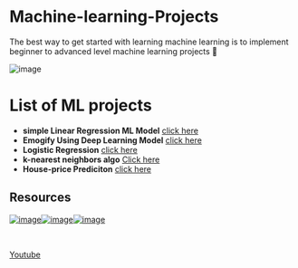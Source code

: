 # Machine-learning-Projects
The best way to get started with learning machine learning is to implement beginner to advanced level machine learning projects 🤖

![image](https://user-images.githubusercontent.com/67835881/116828019-c48ff400-abb9-11eb-9f77-7112d2d1fa56.png)

# List of ML projects 

- **simple Linear Regression ML Model** [click here ](https://github.com/Aj7t/Machine-learning-Projects/tree/main/Blogathon)
- **Emogify Using Deep Learning Model** [click here ](https://github.com/Aj7t/Emogify)
- **Logistic Regression** [click here](https://github.com/Aj7t/Machine-learning-Projects/tree/main/Loan%20Prediction)
- **k-nearest neighbors algo** [Click here](https://github.com/Aj7t/Machine-learning-Projects/tree/main/KNN%20Implementation)
- **House-price Prediciton** [click here](https://github.com/Aj7t/Machine-learning-Projects/tree/main/House-price%20Prediciton)




## Resources 
[![image](https://user-images.githubusercontent.com/67835881/117100205-cd86ee00-ad90-11eb-992f-9e7d7e3e558e.png)](https://learn.datacamp.com/)[![image](https://user-images.githubusercontent.com/67835881/117104060-193d9580-ad99-11eb-9e0c-78fdbe4ff490.png)](https://www.coursera.org/learn/machine-learning)[![image](https://user-images.githubusercontent.com/67835881/117100715-11c6be00-ad92-11eb-82da-16b2a7fe53cf.png)](https://courses.analyticsvidhya.com/)  

<br>

[Youtube](https://www.youtube.com/user/krishnaik06/playlists)

